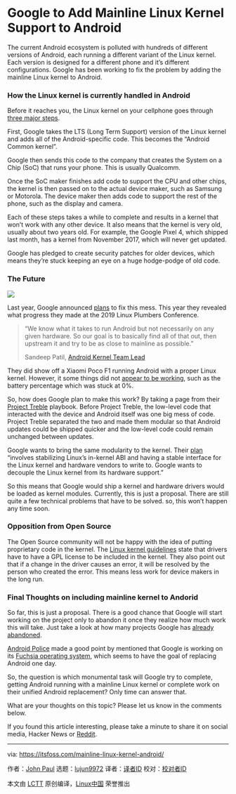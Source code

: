 [#]: collector: (lujun9972)
[#]: translator: (wxy)
[#]: reviewer: ( )
[#]: publisher: ( )
[#]: url: ( )
[#]: subject: (Google to Add Mainline Linux Kernel Support to Android)
[#]: via: (https://itsfoss.com/mainline-linux-kernel-android/)
[#]: author: (John Paul https://itsfoss.com/author/john/)

Google to Add Mainline Linux Kernel Support to Android
======

The current Android ecosystem is polluted with hundreds of different versions of Android, each running a different variant of the Linux kernel. Each version is designed for a different phone and it’s different configurations. Google has been working to fix the problem by adding the mainline Linux kernel to Android.

### How the Linux kernel is currently handled in Android

Before it reaches you, the Linux kernel on your cellphone goes through [three major steps][1].

First, Google takes the LTS (Long Term Support) version of the Linux kernel and adds all of the Android-specific code. This becomes the “Android Common kernel”.

Google then sends this code to the company that creates the System on a Chip (SoC) that runs your phone. This is usually Qualcomm.

Once the SoC maker finishes add code to support the CPU and other chips, the kernel is then passed on to the actual device maker, such as Samsung or Motorola. The device maker then adds code to support the rest of the phone, such as the display and camera.

Each of these steps takes a while to complete and results in a kernel that won’t work with any other device. It also means that the kernel is very old, usually about two years old. For example, the Google Pixel 4, which shipped last month, has a kernel from November 2017, which will never get updated.

Google has pledged to create security patches for older devices, which means they’re stuck keeping an eye on a huge hodge-podge of old code.

### The Future

![][2]

Last year, Google announced [plans][3] to fix this mess. This year they revealed what progress they made at the 2019 Linux Plumbers Conference.

> “We know what it takes to run Android but not necessarily on any given hardware. So our goal is to basically find all of that out, then upstream it and try to be as close to mainline as possible.”
>
> Sandeep Patil, [Android Kernel Team Lead][1]

They did show off a Xiaomi Poco F1 running Android with a proper Linux kernel. However, it some things did not [appear to be working][4], such as the battery percentage which was stuck at 0%.

So, how does Google plan to make this work? By taking a page from their [Project Treble][5] playbook. Before Project Treble, the low-level code that interacted with the device and Android itself was one big mess of code. Project Treble separated the two and made them modular so that Android updates could be shipped quicker and the low-level code could remain unchanged between updates.

Google wants to bring the same modularity to the kernel. Their [plan][1] “involves stabilizing Linux’s in-kernel ABI and having a stable interface for the Linux kernel and hardware vendors to write to. Google wants to decouple the Linux kernel from its hardware support.”

So this means that Google would ship a kernel and hardware drivers would be loaded as kernel modules. Currently, this is just a proposal. There are still quite a few technical problems that have to be solved. so, this won’t happen any time soon.

### Opposition from Open Source

The Open Source community will not be happy with the idea of putting proprietary code in the kernel. The [Linux kernel guidelines][6] state that drivers have to have a GPL license to be included in the kernel. They also point out that if a change in the driver causes an error, it will be resolved by the person who created the error. This means less work for device makers in the long run.

### Final Thoughts on including mainline kernel to Andorid

So far, this is just a proposal. There is a good chance that Google will start working on the project only to abandon it once they realize how much work this will take. Just take a look at how many projects Google has [already abandoned][7].

[Android Police][4] made a good point by mentioned that Google is working on its [Fuchsia operating system][8], which seems to have the goal of replacing Android one day.

So, the question is which monumental task will Google try to complete, getting Android running with a mainline Linux kernel or complete work on their unified Android replacement? Only time can answer that.

What are your thoughts on this topic? Please let us know in the comments below.

If you found this article interesting, please take a minute to share it on social media, Hacker News or [Reddit][9].

--------------------------------------------------------------------------------

via: https://itsfoss.com/mainline-linux-kernel-android/

作者：[John Paul][a]
选题：[lujun9972][b]
译者：[译者ID](https://github.com/译者ID)
校对：[校对者ID](https://github.com/校对者ID)

本文由 [LCTT](https://github.com/LCTT/TranslateProject) 原创编译，[Linux中国](https://linux.cn/) 荣誉推出

[a]: https://itsfoss.com/author/john/
[b]: https://github.com/lujun9972
[1]: https://arstechnica.com/gadgets/2019/11/google-outlines-plans-for-mainline-linux-kernel-support-in-android/
[2]: https://i0.wp.com/itsfoss.com/wp-content/uploads/2019/11/mainline_linux_kernel_android.png?ssl=1
[3]: https://lwn.net/Articles/771974/
[4]: https://www.androidpolice.com/2019/11/19/google-wants-android-to-use-regular-linux-kernel-potentially-improving-updates-and-security/
[5]: https://www.computerworld.com/article/3306443/what-is-project-treble-android-upgrade-fix-explained.html
[6]: https://www.kernel.org/doc/Documentation/process/stable-api-nonsense.rst
[7]: https://killedbygoogle.com/
[8]: https://itsfoss.com/fuchsia-os-what-you-need-to-know/
[9]: https://reddit.com/r/linuxusersgroup
